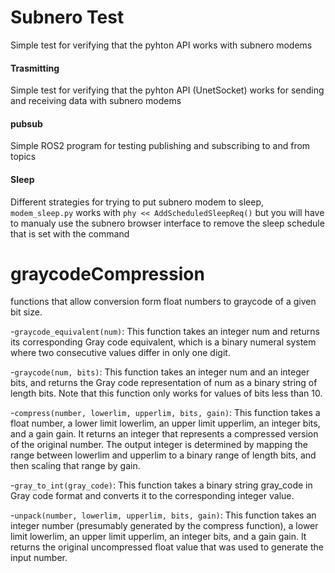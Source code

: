 # Subnero Test
Simple test for verifying that the pyhton API works with subnero modems

#### Trasmitting
Simple test for verifying that the pyhton API (UnetSocket) works for sending and receiving data with subnero modems

#### pubsub
Simple ROS2 program for testing publishing and subscribing to and from topics

#### Sleep
Different strategies for trying to put subnero modem to sleep, ``modem_sleep.py`` works with ```phy << AddScheduledSleepReq()``` but you will have to manualy use the subnero browser interface to remove the sleep schedule that is set with the command



# graycodeCompression
functions that allow conversion form float numbers to graycode of a given bit size.

-``graycode_equivalent(num)``: This function takes an integer num and returns its corresponding Gray code equivalent, which is a binary numeral system where two consecutive values differ in only one digit.

-``graycode(num, bits)``: This function takes an integer num and an integer bits, and returns the Gray code representation of num as a binary string of length bits. Note that this function only works for values of bits less than 10.

-``compress(number, lowerlim, upperlim, bits, gain)``: This function takes a float number, a lower limit lowerlim, an upper limit upperlim, an integer bits, and a gain gain. It returns an integer that represents a compressed version of the original number. The output integer is determined by mapping the range between lowerlim and upperlim to a binary range of length bits, and then scaling that range by gain.

-``gray_to_int(gray_code)``: This function takes a binary string gray_code in Gray code format and converts it to the corresponding integer value.

-``unpack(number, lowerlim, upperlim, bits, gain)``: This function takes an integer number (presumably generated by the compress function), a lower limit lowerlim, an upper limit upperlim, an integer bits, and a gain gain. It returns the original uncompressed float value that was used to generate the input number.

